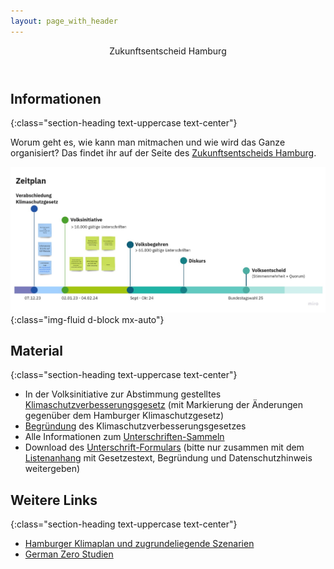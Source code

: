 ```yaml
---
layout: page_with_header
---
```

<header class="masthead">
    <div class="container">
        <div class="intro-text">
            <div class="intro-heading text-uppercase">Zukunftsentscheid Hamburg</div>
        </div>
    </div>
</header>

<section class="page-section">
  <div class="container" id="pagecontainer" markdown="1">

# Informationen
{:class="section-heading text-uppercase text-center"}

Worum geht es, wie kann man mitmachen und wie wird das Ganze organisiert? Das findet ihr auf der Seite des [Zukunftsentscheids Hamburg](https://zukunftsentscheid-hamburg.de/).

![Erstes_Vernetzungstreffen_Ideen_Zukunftsentscheid](assets/img/Zukunftsentscheid-Timeline.jpg){:class="img-fluid d-block mx-auto"}

## Material
{:class="section-heading text-uppercase text-center"}

* In der Volksinitiative zur Abstimmung gestelltes [Klimaschutzverbesserungsgesetz](https://zukunftsentscheid-hamburg.de/inhalte/der-gesetzestext/) (mit Markierung der Änderungen gegenüber dem Hamburger Klimaschutzgesetz)
* [Begründung](https://zukunftsentscheid-hamburg.de/inhalte/die-gesetzesbegruendung/) des Klimaschutzverbesserungsgesetzes
* Alle Informationen zum [Unterschriften-Sammeln](https://zukunftsentscheid-hamburg.de/unterschriften-sammeln/)
* Download des [Unterschrift-Formulars](https://zukunftsentscheid-hamburg.de/wp-content/uploads/2024/01/Volksinitiative-Klimaschutzverbesserungsgesetz-Unterschriftenliste.pdf) (bitte nur zusammen mit dem [Listenanhang](https://zukunftsentscheid-hamburg.de/wp-content/uploads/2024/01/Volksinitiative-Klimaschutzverbesserungsgesetz-Listenanhang.pdf) mit Gesetzestext, Begründung und Datenschutzhinweis weitergeben)

## Weitere Links
{:class="section-heading text-uppercase text-center"}

* [Hamburger Klimaplan und zugrundeliegende Szenarien](https://www.hamburg.de/klima/publikationen/16763684/szenarienhamburgerklimaplan/)
* [German Zero Studien](https://germanzero.de/downloads)
 
</div>
</section>